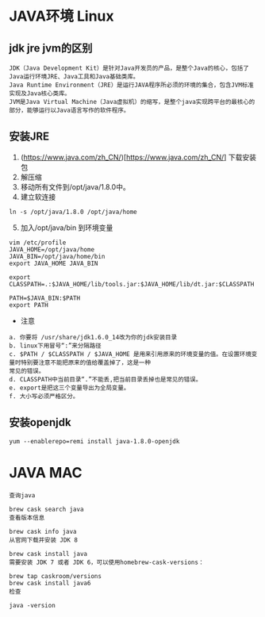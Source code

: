 # JAVA环境 Linux

## jdk jre jvm的区别
~~~
JDK（Java Development Kit）是针对Java开发员的产品，是整个Java的核心，包括了Java运行环境JRE、Java工具和Java基础类库。
Java Runtime Environment（JRE）是运行JAVA程序所必须的环境的集合，包含JVM标准实现及Java核心类库。
JVM是Java Virtual Machine（Java虚拟机）的缩写，是整个java实现跨平台的最核心的部分，能够运行以Java语言写作的软件程序。
~~~

## 安装JRE

1. (https://www.java.com/zh_CN/)[https://www.java.com/zh_CN/] 下载安装包
2. 解压缩
3. 移动所有文件到/opt/java/1.8.0中。
4. 建立软连接
~~~
ln -s /opt/java/1.8.0 /opt/java/home
~~~
5. 加入/opt/java/bin 到环境变量
~~~
vim /etc/profile
JAVA_HOME=/opt/java/home
JAVA_BIN=/opt/java/home/bin
export JAVA_HOME JAVA_BIN

export CLASSPATH=.:$JAVA_HOME/lib/tools.jar:$JAVA_HOME/lib/dt.jar:$CLASSPATH

PATH=$JAVA_BIN:$PATH
export PATH
~~~

* 注意
~~~
a. 你要将 /usr/share/jdk1.6.0_14改为你的jdk安装目录 
b. linux下用冒号“:”来分隔路径 
c. $PATH / $CLASSPATH / $JAVA_HOME 是用来引用原来的环境变量的值。在设置环境变量时特别要注意不能把原来的值给覆盖掉了，这是一种 
常见的错误。 
d. CLASSPATH中当前目录“.”不能丢,把当前目录丢掉也是常见的错误。 
e. export是把这三个变量导出为全局变量。 
f. 大小写必须严格区分。
~~~

## 安装openjdk
~~~
yum --enablerepo=remi install java-1.8.0-openjdk
~~~


# JAVA MAC
~~~
查询java

brew cask search java
查看版本信息

brew cask info java
从官网下载并安装 JDK 8

brew cask install java
需要安装 JDK 7 或者 JDK 6，可以使用homebrew-cask-versions：

brew tap caskroom/versions
brew cask install java6
检查

java -version
~~~


  
